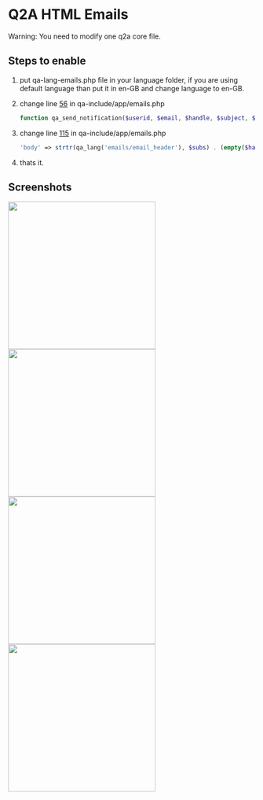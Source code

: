 # Q2A HTML Emails

Warning: You need to modify one q2a core file.

## Steps to enable

1. put qa-lang-emails.php file in your language folder, if you are using default language than put it in en-GB and change language to en-GB.
1. change line [56](https://github.com/q2a/question2answer/blob/947a970beb76168a3ab1f4cbd0af468a168121c6/qa-include/app/emails.php#L56) in qa-include/app/emails.php

   ```php
   function qa_send_notification($userid, $email, $handle, $subject, $body, $subs, $html = true)
   ```

1. change line [115](https://github.com/q2a/question2answer/blob/947a970beb76168a3ab1f4cbd0af468a168121c6/qa-include/app/emails.php#L115) in qa-include/app/emails.php

   ```php
   'body' => strtr(qa_lang('emails/email_header'), $subs) . (empty($handle) ? '' : qa_lang_sub('emails/to_handle_prefix', $handle)) . strtr($body, $subs) . strtr(qa_lang('emails/email_footer'), $subs),
   ```

1. thats it.

## Screenshots

<p float="left">
    <img src="https://www.question2answer.org/qa/?qa=blob&qa_blobid=17352717302812111123" width="300"/>
    <img src="https://www.question2answer.org/qa/?qa=blob&qa_blobid=5858666568097839207" width="300"/>
    <img src="https://www.question2answer.org/qa/?qa=blob&qa_blobid=8349372481078358750" width="300"/>
    <img src="https://www.question2answer.org/qa/?qa=blob&qa_blobid=17033560463985820869" width="300"/>
</p>
